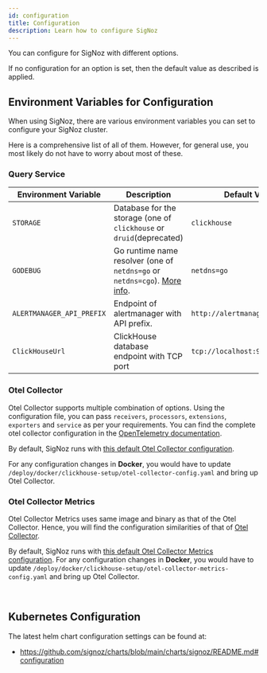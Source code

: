 ```yaml
---
id: configuration
title: Configuration
description: Learn how to configure SigNoz
---
```


You can configure for SigNoz with different options.

If no configuration for an option is set, then the default value as described is applied.

## Environment Variables for Configuration

When using SigNoz, there are various environment variables you can set to configure your SigNoz cluster.

Here is a comprehensive list of all of them. However, for general use, you most likely do not have to worry about most of these.

### Query Service

<APITable>

| Environment Variable | Description | Default Value |
| -------- | ----------- | ------------- |
| `STORAGE` | Database for the storage (one of `clickhouse` or `druid`(deprecated) | `clickhouse` |
| `GODEBUG` | Go runtime name resolver (one of `netdns=go` or `netdns=cgo`). [More info](https://pkg.go.dev/net#hdr-Name_Resolution). | `netdns=go` |
| `ALERTMANAGER_API_PREFIX` | Endpoint of alertmanager with API prefix. | `http://alertmanager:9093/api/` |
| `ClickHouseUrl`| ClickHouse database endpoint with TCP port | `tcp://localhost:9000` |

</APITable>

### Otel Collector

Otel Collector supports multiple combination of options.
Using the configuration file, you can pass `receivers`, `processors`, `extensions`, `exporters` and `service` as per your requirements.
You can find the complete otel collector configuration in the [OpenTelemetry documentation](https://opentelemetry.io/docs/collector/configuration/).

By default, SigNoz runs with [this default Otel Collector configuration](https://github.com/SigNoz/signoz/blob/main/deploy/docker/clickhouse-setup/otel-collector-config.yaml).

For any configuration changes in **Docker**, you would have to update `/deploy/docker/clickhouse-setup/otel-collector-config.yaml` and bring up Otel Collector.

### Otel Collector Metrics

Otel Collector Metrics uses same image and binary as that of the Otel Collector.
Hence, you will find the configuration similarities of that of [Otel Collector](/docs/operate/configuration#otel-collector).

By default, SigNoz runs with [this default Otel Collector Metrics configuration](https://github.com/SigNoz/signoz/blob/main/deploy/docker/clickhouse-setup/otel-collector-metrics-config.yaml).
For any configuration changes in **Docker**, you would have to update `/deploy/docker/clickhouse-setup/otel-collector-metrics-config.yaml` and bring up Otel Collector.

<p>&nbsp;</p>

## Kubernetes Configuration

The latest helm chart configuration settings can be found at:
- https://github.com/signoz/charts/blob/main/charts/signoz/README.md#configuration
